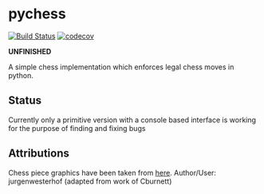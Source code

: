 # pychess
[![Build Status](https://travis-ci.org/mpunkenhofer/pychess.svg?branch=master)](https://travis-ci.org/mpunkenhofer/pychess)
[![codecov](https://codecov.io/gh/mpunkenhofer/pychess/branch/master/graph/badge.svg)](https://codecov.io/gh/mpunkenhofer/pychess)

**UNFINISHED**

A simple chess implementation which enforces legal chess moves in python.

## Status
Currently only a primitive version with a console based interface is working for the purpose 
of finding and fixing bugs

## Attributions
Chess piece graphics have been taken from 
[here](https://commons.wikimedia.org/wiki/File:Chess_Pieces_Sprite.svg). Author/User: jurgenwesterhof (adapted from work of Cburnett)
